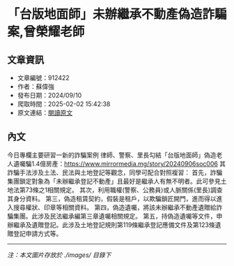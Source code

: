 # 「台版地面師」未辦繼承不動產偽造詐騙案,曾榮耀老師

## 文章資訊
- 文章編號：912422
- 作者：蘇偉強
- 發布日期：2024/09/10
- 爬取時間：2025-02-02 15:42:38
- 原文連結：[閱讀原文](https://real-estate.get.com.tw/Columns/detail.aspx?no=912422)

## 內文
今日專欄主要研習一新的詐騙案例
律師、警察、里長勾結「台版地面師」偽造老人遺囑騙1.4億房產：https://www.mirrormedia.mg/story/20240906soc006
其詐騙手法涉及土法、民法與土地登記等觀念，同學可配合對照複習：
首先，詐騙集團鎖定對象為「未辦繼承登記不動產」且最好是繼承人有無不明者。此可參見土地法第73條之1相關規定。
其次，利用職權(警察、公務員)或人脈關係(里長)調查其身分資料。
第三，偽造租賃契約，假裝是租戶，以欺騙鎖匠開門，進而得以進入搜尋權狀、印章等相關資料。
第四，偽造遺囑，將該未辦繼承不動產遺贈給詐騙集團。此涉及民法繼承編第三章遺囑相關規定。
第五，持偽造遺囑等文件，申辦繼承及遺贈登記。此涉及土地登記規則第119條繼承登記應備文件及第123條遺贈登記申請方式等。

---
*注：本文圖片存放於 ./images/ 目錄下*
